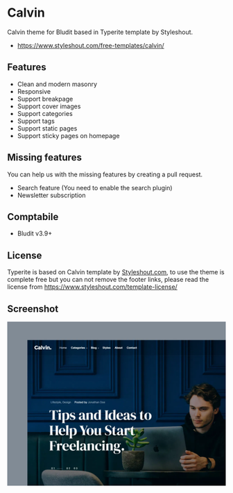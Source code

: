 # Calvin
Calvin theme for Bludit based in Typerite template by Styleshout.
- https://www.styleshout.com/free-templates/calvin/

## Features
- Clean and modern masonry
- Responsive
- Support breakpage
- Support cover images
- Support categories
- Support tags
- Support static pages
- Support sticky pages on homepage


## Missing features
You can help us with the missing features by creating a pull request.
- Search feature (You need to enable the search plugin)
- Newsletter subscription

## Comptabile
- Bludit v3.9+

## License
Typerite is based on Calvin template by [Styleshout.com](https://www.styleshout.com/free-templates/calvin/), to use the theme is complete free but you can not remove the footer links, please read the license from https://www.styleshout.com/template-license/

## Screenshot
![screenshot-Calvin](https://github.com/geraldribisch/calvin/blob/main/screenshot.webp?raw=true)
